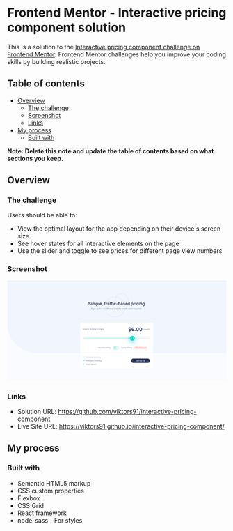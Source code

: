 # Frontend Mentor - Interactive pricing component solution

This is a solution to the [Interactive pricing component challenge on Frontend Mentor](https://www.frontendmentor.io/challenges/interactive-pricing-component-t0m8PIyY8). Frontend Mentor challenges help you improve your coding skills by building realistic projects.

## Table of contents

- [Overview](#overview)
  - [The challenge](#the-challenge)
  - [Screenshot](#screenshot)
  - [Links](#links)
- [My process](#my-process)
  - [Built with](#built-with)

**Note: Delete this note and update the table of contents based on what sections you keep.**

## Overview

### The challenge

Users should be able to:

- View the optimal layout for the app depending on their device's screen size
- See hover states for all interactive elements on the page
- Use the slider and toggle to see prices for different page view numbers

### Screenshot

![](./src/images/screen.png)

### Links

- Solution URL: https://github.com/viktors91/interactive-pricing-component
- Live Site URL: https://viktors91.github.io/interactive-pricing-component/

## My process

### Built with

- Semantic HTML5 markup
- CSS custom properties
- Flexbox
- CSS Grid
- React framework
- node-sass - For styles
